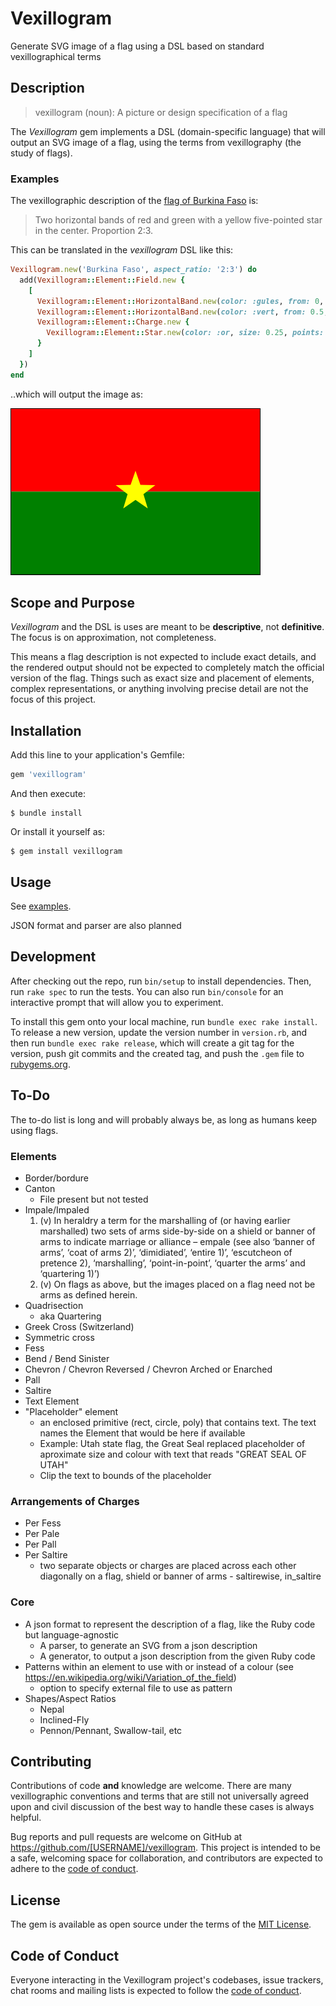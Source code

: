 # Vexillogram

Generate SVG image of a flag using a DSL based on standard vexillographical terms

## Description

> vexillogram (noun): A picture or design specification of a flag

The _Vexillogram_ gem implements a DSL (domain-specific language) that will output an SVG image of a flag, using the terms from vexillography (the study of flags).

### Examples

The vexillographic description of the [flag of Burkina Faso](https://en.wikipedia.org/wiki/Flag_of_Burkina_Faso) is:

> Two horizontal bands of red and green with a yellow five-pointed star in the center. Proportion 2:3.

This can be translated in the _vexillogram_ DSL like this:

```ruby
Vexillogram.new('Burkina Faso', aspect_ratio: '2:3') do
  add(Vexillogram::Element::Field.new {
    [
      Vexillogram::Element::HorizontalBand.new(color: :gules, from: 0, to: 0.5),
      Vexillogram::Element::HorizontalBand.new(color: :vert, from: 0.5, to: 1.0),
      Vexillogram::Element::Charge.new {
        Vexillogram::Element::Star.new(color: :or, size: 0.25, points: 5)
      }
    ]
  })
end
```

..which will output the image as:

![Generated Flag of Burkina Faso](examples/burkina_faso.svg)

## Scope and Purpose

_Vexillogram_ and the DSL is uses are meant to be __descriptive__, not __definitive__. The focus is on approximation, not completeness.

This means a flag description is not expected to include exact details, and the rendered output should not be expected to completely match the official version of the flag. Things such as exact size and placement of elements, complex representations, or anything involving precise detail are not the focus of this project.

## Installation

Add this line to your application's Gemfile:

```ruby
gem 'vexillogram'
```

And then execute:

    $ bundle install

Or install it yourself as:

    $ gem install vexillogram

## Usage

See [examples](/examples).

JSON format and parser are also planned

## Development

After checking out the repo, run `bin/setup` to install dependencies. Then, run `rake spec` to run the tests. You can also run `bin/console` for an interactive prompt that will allow you to experiment.

To install this gem onto your local machine, run `bundle exec rake install`. To release a new version, update the version number in `version.rb`, and then run `bundle exec rake release`, which will create a git tag for the version, push git commits and the created tag, and push the `.gem` file to [rubygems.org](https://rubygems.org).

## To-Do

The to-do list is long and will probably always be, as long as humans keep using flags.
### Elements

* Border/bordure
* Canton
  - File present but not tested
* Impale/Impaled
  1. (v) In heraldry a term for the marshalling of (or having earlier marshalled) two sets of arms side-by-side on a shield or banner of arms to indicate marriage or alliance – empale (see also ‘banner of arms’, ‘coat of arms 2)’, ‘dimidiated’, ‘entire 1)’, ‘escutcheon of pretence 2), ‘marshalling’, ‘point-in-point’, ‘quarter the arms’ and ‘quartering 1)’)
  2. (v) On flags as above, but the images placed on a flag need not be arms as defined herein.
* Quadrisection
  - aka Quartering
* Greek Cross (Switzerland)
* Symmetric cross
* Fess
* Bend / Bend Sinister
* Chevron / Chevron Reversed / Chevron Arched or Enarched
* Pall
* Saltire
* Text Element
* "Placeholder" element
  - an enclosed primitive (rect, circle, poly) that contains text. The text names the Element that would be here if available
  - Example: Utah state flag, the Great Seal replaced placeholder of aproximate size and colour with text that reads "GREAT SEAL OF UTAH"
  - Clip the text to bounds of the placeholder

### Arrangements of Charges
* Per Fess
* Per Pale
* Per Pall
* Per Saltire
  * two separate objects or charges are placed across each other diagonally on a flag, shield or banner of arms - saltirewise, in_saltire

### Core

* A json format to represent the description of a flag, like the Ruby code but language-agnostic
  - A parser, to generate an SVG from a json description
  - A generator, to output a json description from the given Ruby code
* Patterns within an element to use with or instead of a colour (see https://en.wikipedia.org/wiki/Variation_of_the_field)
  * option to specify external file to use as pattern
* Shapes/Aspect Ratios
  - Nepal
  - Inclined-Fly
  - Pennon/Pennant, Swallow-tail, etc

## Contributing

Contributions of code **and** knowledge are welcome. There are many vexillographic conventions and terms that are still not universally agreed upon and civil discussion of the best way to handle these cases is always helpful.

Bug reports and pull requests are welcome on GitHub at https://github.com/[USERNAME]/vexillogram. This project is intended to be a safe, welcoming space for collaboration, and contributors are expected to adhere to the [code of conduct](https://github.com/[USERNAME]/vexillogram/blob/main/CODE_OF_CONDUCT.md).

## License

The gem is available as open source under the terms of the [MIT License](https://opensource.org/licenses/MIT).

## Code of Conduct

Everyone interacting in the Vexillogram project's codebases, issue trackers, chat rooms and mailing lists is expected to follow the [code of conduct](https://github.com/[USERNAME]/vexillogram/blob/main/CODE_OF_CONDUCT.md).
